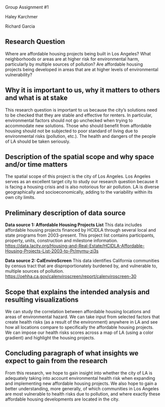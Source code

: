 Group Assignment #1

Haley Karchmer

Richard Garcia

## Research Question
Where are affordable housing projects being built in Los Angeles? What neighborhoods or areas are at higher risk for environmental harm, particularly by multiple sources of pollution? Are affordable housing projects being developed in areas that are at higher levels of environmental vulnerability?

## Why it is important to us, why it matters to others and what is at stake
This research question is important to us because the city’s solutions need to be checked that they are stable and effective for renters. In particular, environmental factors should not go unchecked when trying to accommodate new solutions. Those who should benefit from affordable housing should not be subjected to poor standard of living due to environmental risks (pollution, etc.). The health and dangers of the people of LA should be taken seriously.

## Description of the spatial scope and why space and/or time matters
The spatial scope of this project is the city of Los Angeles. Los Angeles serves as an excellent target city to study our research question because it is facing a housing crisis and is also notorious for air pollution. LA is diverse geographically and socioeconomically, adding to the variability within its own city limits. 

## Preliminary description of data source 
**Data source 1: Affordable Housing Projects List** This data includes affordable housing projects financed by HCIDLA through several local and state programs from 2003-present. This project list contains participants, property, units, construction and milestone information. https://data.lacity.org/Housing-and-Real-Estate/HCIDLA-Affordable-Housing-Projects-List-2003-to-Pr/mymu-zi3s  
 
**Data source 2: CalEnviroScreen** This data identifies California communities by census tract that are disproportionately burdened by, and vulnerable to, multiple sources of pollution.  https://oehha.ca.gov/calenviroscreen/report/calenviroscreen-30 

## Scope that explains the intended analysis and resulting visualizations 
We can study the correlation between affordable housing locations and areas of environmental hazard. We can take input from selected factors that create health risks (as a result of the environment) anywhere in LA and see how all locations compare to specifically the affordable housing projects. We can impose our health risks scores across a map of LA (using a color gradient) and highlight the housing projects. 


## Concluding paragraph of what insights we expect to gain from the research
From this research, we hope to gain insight into whether the city of LA is adequately taking into account environmental health risk when expanding and implementing new affordable housing projects. We also hope to gain a better understanding, more generally, of which communities in Los Angeles are most vulnerable to health risks due to pollution, and where exactly these affordable housing developments are located in the city. 

